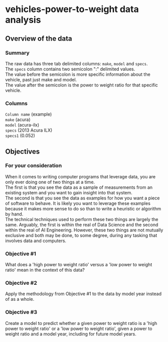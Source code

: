# vehicles-power-to-weight data analysis
## Overview of the data
### Summary
The raw data has three tab delimited columns: <code>make</code>, <code>model</code> and <code>specs</code>.<br>
The <code>specs</code> column contains two semicolon ":" delimited values.<br>
The value before the semicolon is more specific information about the vehicle, past just make and model.<br>
The value after the semicolon is the power to weight ratio for that specific vehicle.
### Columns
<code>Column name</code> (example)<br>
<code>make</code> (acura)<br>
<code>model</code> (acura-ilx)<br>
<code>specs</code> (2013 Acura ILX)<br>
<code>specs1</code> (0.052)

## Objectives
### For your consideration
When it comes to writing computer programs that leverage data, you are only ever doing one of two things at a time.<br>
The first is that you see the data as a sample of measurements from an existing system and you want to gain insight into that system.<br>
The second is that you see the data as examples for how you want a piece of software to behave. It is likely you want to leverage these examples because it makes more sense to do so than to write a heuristic or algorithm by hand.<br>
The technical techniques used to perform these two things are largely the same. Arguably, the first is within the real of Data Science and the second within the real of AI Engineering. However, these two things are not mutually exclusive and both may be done, to some degree, during any tasking that involves data and computers.
### Objective #1
What does a 'high power to weight ratio' versus a 'low power to weight ratio' mean in the context of this data?
### Objective #2
Apply the methodology from Objective #1 to the data by model year instead of as a whole.
### Objective #3
Create a model to predict whether a given power to weight ratio is a 'high power to weight ratio' or a 'low power to weight ratio', given a power to weight ratio and a model year, including for future model years.
